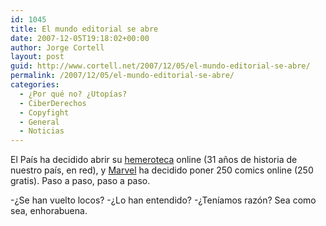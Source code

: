 ```yaml
---
id: 1045
title: El mundo editorial se abre
date: 2007-12-05T19:18:02+00:00
author: Jorge Cortell
layout: post
guid: http://www.cortell.net/2007/12/05/el-mundo-editorial-se-abre/
permalink: /2007/12/05/el-mundo-editorial-se-abre/
categories:
  - ¿Por qué no? ¿Utopías?
  - CiberDerechos
  - Copyfight
  - General
  - Noticias
---
```

El Paí­s ha decidido abrir su <a title="heeroteca El Paí­s" target="_blank" href="http://www.elpais.com/archivo/buscador.html">hemeroteca</a> online (31 años de historia de nuestro paí­s, en red), y <a title="http://www.marvel.com/" target="_blank" href="http://www.marvel.com/">Marvel</a> ha decidido poner 250 comics online (250 gratis). Paso a paso, paso a paso.

-¿Se han vuelto locos? -¿Lo han entendido? -¿Tení­amos razón? Sea como sea, enhorabuena.